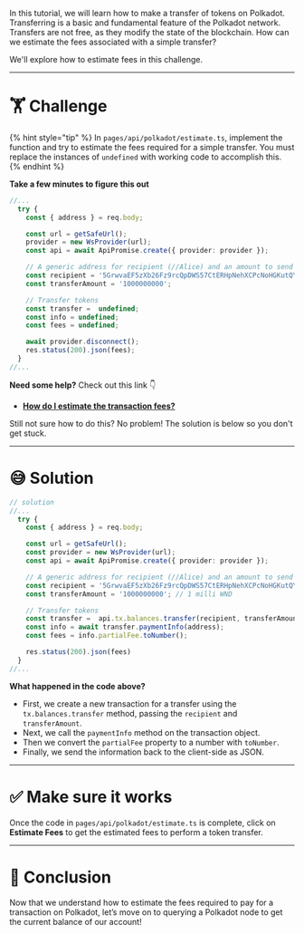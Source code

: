 In this tutorial, we will learn how to make a transfer of tokens on Polkadot. Transferring is a basic and fundamental feature of the Polkadot network. Transfers are not free, as they modify the state of the blockchain. How can we estimate the fees associated with a simple transfer?

We'll explore how to estimate fees in this challenge.

---

# 🏋️ Challenge

{% hint style="tip" %}
In `pages/api/polkadot/estimate.ts`, implement the function and try to estimate the fees required for a simple transfer. You must replace the instances of `undefined` with working code to accomplish this.
{% endhint %}

**Take a few minutes to figure this out**

```typescript
//...
  try {
    const { address } = req.body;

    const url = getSafeUrl();
    provider = new WsProvider(url);
    const api = await ApiPromise.create({ provider: provider });

    // A generic address for recipient (//Alice) and an amount to send
    const recipient = '5GrwvaEF5zXb26Fz9rcQpDWS57CtERHpNehXCPcNoHGKutQY'
    const transferAmount = '1000000000';

    // Transfer tokens
    const transfer =  undefined;
    const info = undefined;
    const fees = undefined;

    await provider.disconnect();
    res.status(200).json(fees);
  }
//...
```

**Need some help?** Check out this link 👇

- [**How do I estimate the transaction fees?**](https://polkadot.js.org/docs/api/cookbook/tx#how-do-i-estimate-the-transaction-fees)

Still not sure how to do this? No problem! The solution is below so you don't get stuck.

---

# 😅 Solution

```typescript
// solution
//...
  try {
    const { address } = req.body;

    const url = getSafeUrl();
    const provider = new WsProvider(url);
    const api = await ApiPromise.create({ provider: provider });

    // A generic address for recipient (//Alice) and an amount to send
    const recipient = '5GrwvaEF5zXb26Fz9rcQpDWS57CtERHpNehXCPcNoHGKutQY'
    const transferAmount = '1000000000'; // 1 milli WND

    // Transfer tokens
    const transfer =  api.tx.balances.transfer(recipient, transferAmount);
    const info = await transfer.paymentInfo(address);
    const fees = info.partialFee.toNumber();

    res.status(200).json(fees)
  }
//...
```

**What happened in the code above?**

- First, we create a new transaction for a transfer using the `tx.balances.transfer` method, passing the `recipient` and `transferAmount`.
- Next, we call the `paymentInfo` method on the transaction object.
- Then we convert the `partialFee` property to a number with `toNumber`.
- Finally, we send the information back to the client-side as JSON.

---

# ✅ Make sure it works

Once the code in `pages/api/polkadot/estimate.ts` is complete, click on **Estimate Fees** to get the estimated fees to perform a token transfer.

---

# 🏁 Conclusion

Now that we understand how to estimate the fees required to pay for a transaction on Polkadot, let’s move on to querying a Polkadot node to get the current balance of our account!
